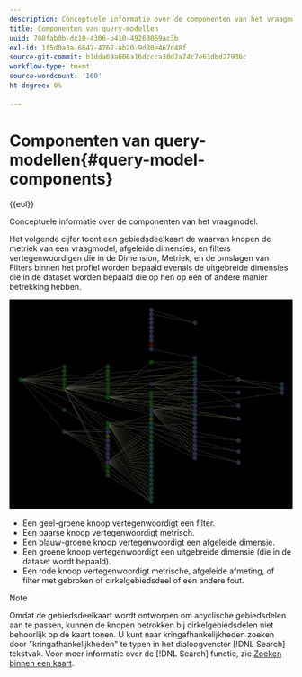 ```yaml
---
description: Conceptuele informatie over de componenten van het vraagmodel.
title: Componenten van query-modellen
uuid: 708fab0b-dc10-4306-b410-49268069ac3b
exl-id: 1f5d0a3a-6647-4762-ab20-9d80e467d48f
source-git-commit: b1dda69a606a16dccca30d2a74c7e63dbd27936c
workflow-type: tm+mt
source-wordcount: '160'
ht-degree: 0%

---
```


# Componenten van query-modellen{#query-model-components}

{{eol}}

Conceptuele informatie over de componenten van het vraagmodel.

Het volgende cijfer toont een gebiedsdeelkaart de waarvan knopen de metriek van een vraagmodel, afgeleide dimensies, en filters vertegenwoordigen die in de Dimension, Metriek, en de omslagen van Filters binnen het profiel worden bepaald evenals de uitgebreide dimensies die in de dataset worden bepaald die op hen op één of andere manier betrekking hebben.

![](assets/vis_DependencyMap_QueryModel.png)

* Een geel-groene knoop vertegenwoordigt een filter.
* Een paarse knoop vertegenwoordigt metrisch.
* Een blauw-groene knoop vertegenwoordigt een afgeleide dimensie.
* Een groene knoop vertegenwoordigt een uitgebreide dimensie (die in de dataset wordt bepaald).
* Een rode knoop vertegenwoordigt metrische, afgeleide afmeting, of filter met gebroken of cirkelgebiedsdeel of een andere fout.

>[!NOTE]
>
>Omdat de gebiedsdeelkaart wordt ontworpen om acyclische gebiedsdelen aan te passen, kunnen de knopen betrokken bij cirkelgebiedsdelen niet behoorlijk op de kaart tonen. U kunt naar kringafhankelijkheden zoeken door &quot;kringafhankelijkheden&quot; te typen in het dialoogvenster [!DNL Search] tekstvak. Voor meer informatie over de [!DNL Search] functie, zie [Zoeken binnen een kaart](../../../../../home/c-get-started/c-admin-intrf/c-dataset-mgrs/c-dep-maps/t-srch-map.md#task-a1e7065a538d46c78a7d28676d880dfb).
